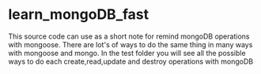# learn_mongoDB_fast

This source code can use as a short note for remind mongoDB operations with mongoose. 
There are lot's of ways to do the same thing in many ways with mongoose and mongo. In the test folder you will see all the possible
ways to do each create,read,update and destroy operations with mongoDB 
